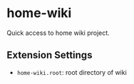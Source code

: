 # home-wiki

Quick access to home wiki project.

## Extension Settings

* `home-wiki.root`: root directory of wiki
